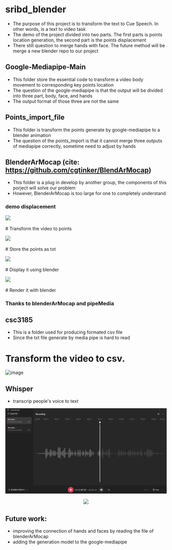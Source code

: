# sribd_blender
- The purpose of this project is to transform the text to Cue Speech. In other words, is a text to video task
- The demo of the project divided into two parts. The first parts is points location generation, the second part is the points displacement
- There still question to merge hands with face. The future method will be merge a new blender repo to our project

## Google-Mediapipe-Main
- This folder store the essential code to transform a video body movement to corresponding key points location
- The question of the google-mediapipe is that the output will be divided into three part, body, face, and hands
- The output format of those three are not the same

## Points_import_file
- This folder is transform the points generate by google-mediapipe to a blender animation
- The question of the points_import is that it cannot merge three outputs of mediapipe correctly, sometime need to adjust by hands

## BlenderArMocap (cite: https://github.com/cgtinker/BlendArMocap)
- This folder is a plug in develop by another group, the components of this porject will solve our problem
- However, BlenderArMocap is too large for one to completely understand

### demo displacement
<p>
 <img src = "https://user-images.githubusercontent.com/88835096/185556550-effee91e-0cc3-4219-95cb-d133c749b9a6.png">
</p>
# Transform the video to points
<p>
 <img src = "https://user-images.githubusercontent.com/88835096/185556691-7a6265b1-2f60-4584-beed-c31d8d5b751b.png">
</p>
# Store the points as txt
<p>
 <img src = "https://user-images.githubusercontent.com/88835096/185556920-0608db8d-5fcc-48e8-92bf-9869f112534c.png">
</p>
# Display it using blender
<p>
 <img src = "https://user-images.githubusercontent.com/88835096/185557074-d71429bc-546c-4d25-9d9d-44249ff3fc97.png">
</p>
# Render it with blender

### Thanks to blenderArMocap and pipeMedia

## csc3185
- This is a folder used for producing formated csv file
- Since the txt file generate by media pipe is hard to read
# Transform the video to csv.
![image](https://user-images.githubusercontent.com/88835096/199153540-8d9b489e-08e7-4e7d-902b-9409d9266527.png)



## Whisper
- transcrip people's voice to text
<p align= "center">
  <img src = "image/mp3.jpg" />
 </p>
 <p align= "center">
  <img src = "https://user-images.githubusercontent.com/88835096/199153858-799ffe9b-d7b1-4abf-b077-4bd0f4b0f571.png" />
 </p>


## Future work:
- improving the connection of hands and faces by reading the file of blenderArMocap
- adding the generation model to the google-mediapipe
